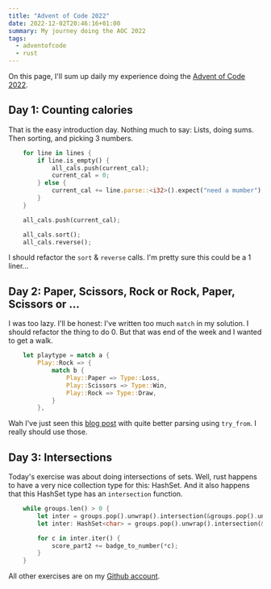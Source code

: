 ```yaml
---
title: "Advent of Code 2022"
date: 2022-12-02T20:46:16+01:00
summary: My journey doing the AOC 2022
tags:
  - adventofcode
  - rust
---
```


On this page, I'll sum up daily my experience doing the [Advent of Code 2022](https://adventofcode.com/2022).

## Day 1: Counting calories

That is the easy introduction day. Nothing much to say: Lists, doing sums. Then sorting, and picking 3 numbers.

```rust
    for line in lines {
        if line.is_empty() {
            all_cals.push(current_cal);
            current_cal = 0;
        } else {
            current_cal += line.parse::<i32>().expect("need a mumber");
        }
    }

    all_cals.push(current_cal);

    all_cals.sort();
    all_cals.reverse();
```

I should refactor the `sort` & `reverse` calls. I'm pretty sure this could be a 1 liner...


## Day 2: Paper, Scissors, Rock or Rock, Paper, Scissors or ...

I was too lazy. I'll be honest: I've written too much `match` in my solution. I should refactor the thing to do 0. But that was end of the week and I wanted to get a walk.

```rust
    let playtype = match a {
        Play::Rock => {
            match b {
                Play::Paper => Type::Loss,
                Play::Scissors => Type::Win,
                Play::Rock => Type::Draw,
            }
        },
```

Wah I've just seen this [blog post](https://fasterthanli.me/series/advent-of-code-2022/part-2) with quite better parsing using `try_from`. I really should use those.


## Day 3: Intersections

Today's exercise was about doing intersections of sets. Well, rust happens to have a very nice collection type for this: HashSet. And it also happens that this HashSet type has an `intersection` function. 

```rust
    while groups.len() > 0 {
        let inter = groups.pop().unwrap().intersection(&groups.pop().unwrap()).cloned().collect();
        let inter: HashSet<char> = groups.pop().unwrap().intersection(&inter).cloned().collect();

        for c in inter.iter() {
            score_part2 += badge_to_number(*c);
        }
    }
```

All other exercises are on my [Github account](https://github.com/mycroft/challenges/tree/master/advent-of-code/2022).